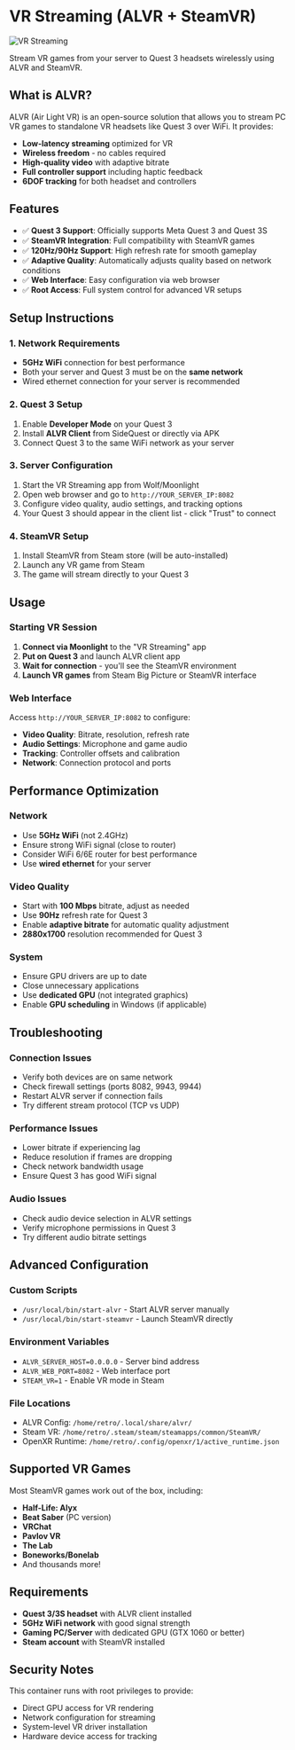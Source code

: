 # VR Streaming (ALVR + SteamVR)

![VR Streaming](assets/screenshot.png)

Stream VR games from your server to Quest 3 headsets wirelessly using ALVR and SteamVR.

## What is ALVR?

ALVR (Air Light VR) is an open-source solution that allows you to stream PC VR games to standalone VR headsets like Quest 3 over WiFi. It provides:

- **Low-latency streaming** optimized for VR
- **Wireless freedom** - no cables required
- **High-quality video** with adaptive bitrate
- **Full controller support** including haptic feedback
- **6DOF tracking** for both headset and controllers

## Features

- ✅ **Quest 3 Support**: Officially supports Meta Quest 3 and Quest 3S
- ✅ **SteamVR Integration**: Full compatibility with SteamVR games
- ✅ **120Hz/90Hz Support**: High refresh rate for smooth gameplay
- ✅ **Adaptive Quality**: Automatically adjusts quality based on network conditions
- ✅ **Web Interface**: Easy configuration via web browser
- ✅ **Root Access**: Full system control for advanced VR setups

## Setup Instructions

### 1. Network Requirements
- **5GHz WiFi** connection for best performance
- Both your server and Quest 3 must be on the **same network**
- Wired ethernet connection for your server is recommended

### 2. Quest 3 Setup
1. Enable **Developer Mode** on your Quest 3
2. Install **ALVR Client** from SideQuest or directly via APK
3. Connect Quest 3 to the same WiFi network as your server

### 3. Server Configuration
1. Start the VR Streaming app from Wolf/Moonlight
2. Open web browser and go to `http://YOUR_SERVER_IP:8082`
3. Configure video quality, audio settings, and tracking options
4. Your Quest 3 should appear in the client list - click "Trust" to connect

### 4. SteamVR Setup
1. Install SteamVR from Steam store (will be auto-installed)
2. Launch any VR game from Steam
3. The game will stream directly to your Quest 3

## Usage

### Starting VR Session
1. **Connect via Moonlight** to the "VR Streaming" app
2. **Put on Quest 3** and launch ALVR client app
3. **Wait for connection** - you'll see the SteamVR environment
4. **Launch VR games** from Steam Big Picture or SteamVR interface

### Web Interface
Access `http://YOUR_SERVER_IP:8082` to configure:
- **Video Quality**: Bitrate, resolution, refresh rate
- **Audio Settings**: Microphone and game audio
- **Tracking**: Controller offsets and calibration
- **Network**: Connection protocol and ports

## Performance Optimization

### Network
- Use **5GHz WiFi** (not 2.4GHz)
- Ensure strong WiFi signal (close to router)
- Consider WiFi 6/6E router for best performance
- Use **wired ethernet** for your server

### Video Quality
- Start with **100 Mbps** bitrate, adjust as needed
- Use **90Hz** refresh rate for Quest 3
- Enable **adaptive bitrate** for automatic quality adjustment
- **2880x1700** resolution recommended for Quest 3

### System
- Ensure GPU drivers are up to date
- Close unnecessary applications
- Use **dedicated GPU** (not integrated graphics)
- Enable **GPU scheduling** in Windows (if applicable)

## Troubleshooting

### Connection Issues
- Verify both devices are on same network
- Check firewall settings (ports 8082, 9943, 9944)
- Restart ALVR server if connection fails
- Try different stream protocol (TCP vs UDP)

### Performance Issues
- Lower bitrate if experiencing lag
- Reduce resolution if frames are dropping
- Check network bandwidth usage
- Ensure Quest 3 has good WiFi signal

### Audio Issues
- Check audio device selection in ALVR settings
- Verify microphone permissions in Quest 3
- Try different audio bitrate settings

## Advanced Configuration

### Custom Scripts
- `/usr/local/bin/start-alvr` - Start ALVR server manually
- `/usr/local/bin/start-steamvr` - Launch SteamVR directly

### Environment Variables
- `ALVR_SERVER_HOST=0.0.0.0` - Server bind address
- `ALVR_WEB_PORT=8082` - Web interface port
- `STEAM_VR=1` - Enable VR mode in Steam

### File Locations
- ALVR Config: `/home/retro/.local/share/alvr/`
- Steam VR: `/home/retro/.steam/steam/steamapps/common/SteamVR/`
- OpenXR Runtime: `/home/retro/.config/openxr/1/active_runtime.json`

## Supported VR Games

Most SteamVR games work out of the box, including:
- **Half-Life: Alyx**
- **Beat Saber** (PC version)
- **VRChat**
- **Pavlov VR**
- **The Lab**
- **Boneworks/Bonelab**
- And thousands more!

## Requirements

- **Quest 3/3S headset** with ALVR client installed
- **5GHz WiFi network** with good signal strength
- **Gaming PC/Server** with dedicated GPU (GTX 1060 or better)
- **Steam account** with SteamVR installed

## Security Notes

This container runs with root privileges to provide:
- Direct GPU access for VR rendering
- Network configuration for streaming
- System-level VR driver installation
- Hardware device access for tracking
